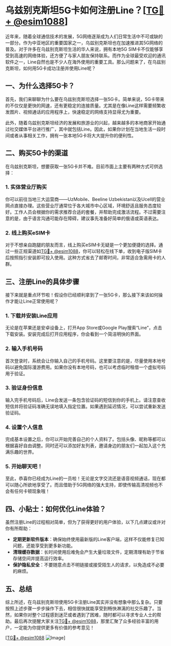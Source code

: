 # 乌兹别克斯坦5G卡如何注册Line？[[TG💪+ @esim1088](https://t.me/s/esim1088)]

近年来，随着全球通信技术的发展，5G网络逐渐成为人们日常生活中不可或缺的一部分。作为中亚地区的重要国家之一，乌兹别克斯坦也在加速推进其5G网络的普及。对于许多在乌兹别克斯坦生活的华人来说，拥有本地5G SIM卡不仅能够享受到高速的网络体验，还方便了与家人朋友保持联系。而作为全球最受欢迎的通讯软件之一，Line自然也是不少人在海外使用的重要工具。那么问题来了，在乌兹别克斯坦，如何用5G卡成功注册并使用Line呢？

## 一、为什么选择5G卡？

首先，我们来聊聊为什么要在乌兹别克斯坦选择一张5G卡。简单来说，5G卡带来的不仅仅是更快的网速，还有更稳定的连接质量。尤其是在像Line这样需要频繁收发图片、视频通话的应用程序上，快速稳定的网络支持显得尤为重要。

此外，随着乌兹别克斯坦经济的发展和旅游业的兴起，越来越多的本地商家开始通过社交媒体平台进行推广，其中就包括Line。因此，如果你计划在当地生活一段时间或者从事相关工作，拥有一张本地5G卡将大大提升你的便利性。

## 二、购买5G卡的渠道

在乌兹别克斯坦，想要获取一张5G卡并不难。目前市面上主要有两种方式可供选择：

### 1. 实体营业厅购买

你可以前往当地三大运营商——UzMobile、Beeline Uzbekistan以及Ucell的营业网点直接办理。这些营业厅通常位于各大城市中心区域，环境舒适且服务态度较好。工作人员会根据你的需求推荐合适的套餐，并帮助完成激活流程。不过需要注意的是，由于语言沟通可能存在障碍，建议事先准备好简单的俄语或英语表达。

### 2. 线上购买eSIM卡

对于不想亲自跑腿的朋友而言，线上购买eSIM卡无疑是一个更加便捷的选择。通过一些正规渠道如[TG💪+ @esim1088](https://t.me/s/esim1088)，你可以轻松在线下单，收到电子版SIM卡后按照指引安装即可投入使用。这种方式省去了邮寄时间，非常适合急需用卡的人群。

## 三、注册Line的具体步骤

接下来就是重点环节啦！假设你已经顺利拿到了一张5G卡，那么接下来该如何操作才能让Line正常使用呢？

### 1. 下载并安装Line应用

无论是在苹果还是安卓设备上，打开App Store或Google Play搜索“Line”，点击下载安装。安装完成后打开应用程序，你会看到一个简洁明快的界面。

### 2. 输入手机号码

首次登录时，系统会让你输入自己的手机号码。这里要注意的是，尽量使用本地号码以避免国际漫游费用。如果你没有本地号码，也可以考虑临时租借一个虚拟号码用于验证。

### 3. 验证身份信息

输入完手机号码后，Line会发送一条包含验证码的短信到你的手机上。请注意查收短信并将验证码准确无误地填入指定位置。如果遇到延迟情况，可以尝试重新发送验证码。

### 4. 设置个人信息

完成基本设置之后，你可以开始完善自己的个人资料了。包括头像、昵称等都可以根据喜好自由调整。同时还可以添加好友列表，邀请身边的朋友们一起加入这个充满乐趣的世界。

### 5. 开始聊天吧！

至此，恭喜你已经成为Line的一员啦！无论是文字交流还是语音视频通话，现在都可以随心所欲地享受了。而且借助于5G网络的强大支持，即使传输高清视频也不会有任何卡顿现象哦！

## 四、小贴士：如何优化Line体验？

虽然注册Line的过程相对简单，但为了获得更好的用户体验，以下几点建议或许对你有所帮助：

- **定期更新软件版本**：确保始终使用最新版的Line客户端，这样不仅能修复已知问题，还能享受到更多新功能。
- **清理缓存数据**：长时间使用后难免会产生大量垃圾文件，定期清理有助于节省存储空间并提高运行效率。
- **保护隐私安全**：不要随意点击不明链接或接受陌生人的请求，以免造成不必要的麻烦。

## 五、总结

综上所述，在乌兹别克斯坦使用5G卡注册Line其实并没有想象中那么复杂。只要按照上述步骤一步步操作下去，相信很快就能享受到畅快淋漓的社交乐趣了。当然，如果你对整个过程感到迷茫或者遇到了困难，随时都可以寻求专业人士的帮助。最后再次提醒大家关注[TG💪+ @esim1088](https://t.me/s/esim1088)，那里汇聚了众多经验丰富的用户，一定能为你提供更多有价值的参考意见！

[[TG💪+ @esim1088](https://t.me/s/esim1088) ![Image](https://i.postimg.cc/4NQfJmqS/Snipaste-2025-05-13-00-14-12.png)]